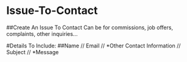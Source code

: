 # Issue-To-Contact
##Create An Issue To Contact
Can be for commissions, job offers, complaints, other inquiries...    
   
#Details To Include:
##Name // Email // *Other Contact Information // Subject // *Message
